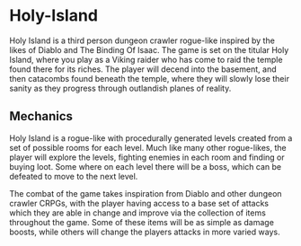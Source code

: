 # Holy-Island

Holy Island is a third person dungeon crawler rogue-like inspired by the likes of Diablo and The Binding Of Isaac. The game is set on the titular Holy Island,
where you play as a Viking raider who has come to raid the temple found there for its riches. The player will decend into the basement, and then catacombs found
beneath the temple, where they will slowly lose their sanity as they progress through outlandish planes of reality. 

## Mechanics

Holy Island is a rogue-like with procedurally generated levels created from a set of possible rooms for each level. Much like many other rogue-likes, the player
will explore the levels, fighting enemies in each room and finding or buying loot. Some where on each level there will be a boss, which can be defeated to move
to the next level.

The combat of the game takes inspiration from Diablo and other dungeon crawler CRPGs, with the player having access to a base set of attacks which they are able
in change and improve via the collection of items throughout the game. Some of these items will be as simple as damage boosts, while others will change the
players attacks in more varied ways.
